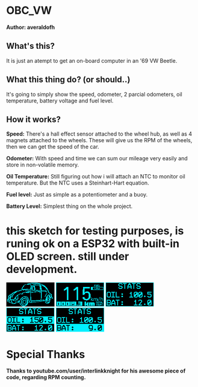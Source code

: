 # OBC_VW
**Author: averaldofh**

## What's this?
It is just an atempt to get an on-board computer in an '69 VW Beetle.

## What this thing do? (or should..)
It's going to simply show the speed, odometer, 2 parcial odometers, oil temperature, battery voltage and fuel level.

## How it works?
**Speed:** There's a hall effect sensor attached to the wheel hub, as well as 4 magnets attached to the wheels. These will give us the RPM of the wheels, then we can get the speed of the car.

**Odometer:** With speed and time we can sum our mileage very easily and store in non-volatile memory.

**Oil Temperature:** Still figuring out how i will attach an NTC to monitor oil temperature. But the NTC uses a Steinhart-Hart equation.

**Fuel level:** Just as simple as a potentiometer and a buoy.

**Battery Level:** Simplest thing on the whole project.


# this sketch for testing purposes, is runing ok on a ESP32 with built-in OLED screen. still under development.
![SPLASH_SCREEN](https://raw.githubusercontent.com/averaldofh/OBC_VW/master/images/OLED_Splash.png)
![MAIN_SCREEN](https://raw.githubusercontent.com/averaldofh/OBC_VW/master/images/OLED_Main.png)
![STATS_SCREEN](https://raw.githubusercontent.com/averaldofh/OBC_VW/master/images/OLED_StatsOK.png)
![STATS_SCREENOIL](https://raw.githubusercontent.com/averaldofh/OBC_VW/master/images/OLED_StatsOIL.png)
![STATS_SCREENBAT](https://raw.githubusercontent.com/averaldofh/OBC_VW/master/images/OLED_StatsBAT.png)

# Special Thanks
**Thanks to youtube.com/user/interlinkknight for his awesome piece of code, regarding RPM counting.**
